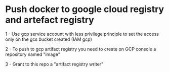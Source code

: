 # Push docker to google cloud registry and artefact registry
1 - Use gcp service account with less privilege principle to set the access only on the gcs bucket created (IAM gcp)

2 - To push to gcp artifact registry you need to create on GCP console a repository named "image"

3 - Grant to this repo a "artifact registry writer"

